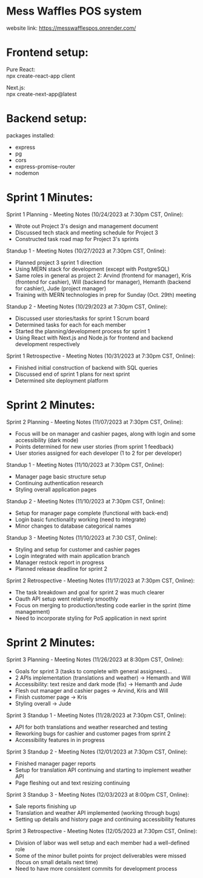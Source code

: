 
# Mess Waffles POS system

website link: https://messwafflespos.onrender.com/


# Frontend setup:
Pure React:   
npx create-react-app client

Next.js:   
npx create-next-app@latest

# Backend setup:   
packages installed:
- express
- pg
- cors
- express-promise-router
- nodemon

# Sprint 1 Minutes:
Sprint 1 Planning - Meeting Notes (10/24/2023 at 7:30pm CST, Online):
- Wrote out Project 3's design and management document
- Discussed tech stack and meeting schedule for Project 3
- Constructed task road map for Project 3's sprints

Standup 1 - Meeting Notes (10/27/2023 at 7:30pm CST, Online):
- Planned project 3 sprint 1 direction
- Using MERN stack for development (except with PostgreSQL)
- Same roles in general as project 2: Arvind (frontend for manager), Kris (frontend for cashier), Will (backend for manager), Hemanth (backend for cashier), Jude (project manager)
- Training with MERN technologies in prep for Sunday (Oct. 29th) meeting

Standup 2 - Meeting Notes (10/29/2023 at 7:30pm CST, Online):
- Discussed user stories/tasks for sprint 1 Scrum board
- Determined tasks for each for each member
- Started the planning/development process for sprint 1
- Using React with Next.js and Node.js for frontend and backend development respectively

Sprint 1 Retrospective - Meeting Notes (10/31/2023 at 7:30pm CST, Online):
- Finished initial construction of backend with SQL queries
- Discussed end of sprint 1 plans for next sprint
- Determined site deployment platform

# Sprint 2 Minutes:
Sprint 2 Planning - Meeting Notes (11/07/2023 at 7:30pm CST, Online):
- Focus will be on manager and cashier pages, along with login and some accessibility (dark mode)
- Points determined for new user stories (from sprint 1 feedback)
- User stories assigned for each developer (1 to 2 for per developer)

Standup 1 - Meeting Notes (11/10/2023 at 7:30pm CST, Online):
- Manager page basic structure setup
- Continuing authentication research
- Styling overall application pages

Standup 2 - Meeting Notes (11/10/2023 at 7:30pm CST, Online):
- Setup for manager page complete (functional with back-end)
- Login basic functionality working (need to integrate)
- Minor changes to database categorical names

Standup 3 - Meeting Notes (11/10/2023 at 7:30 CST, Online):
- Styling and setup for customer and cashier pages
- Login integrated with main application branch
- Manager restock report in progress
- Planned release deadline for sprint 2

Sprint 2 Retrospective - Meeting Notes (11/17/2023 at 7:30pm CST, Online):
- The task breakdown and goal for sprint 2 was much clearer
- Oauth API setup went relatively smoothly
- Focus on merging to production/testing code earlier in the sprint (time management)
- Need to incorporate styling for PoS application in next sprint

# Sprint 2 Minutes:
Sprint 3 Planning - Meeting Notes (11/26/2023 at 8:30pm CST, Online):
- Goals for sprint 3 (tasks to complete with general assignees)...
- 2 APIs implementation (translations and weather) -> Hemanth and Will
- Accessibility: text resize and dark mode (fix) -> Hemanth and Jude
- Flesh out manager and cashier pages -> Arvind, Kris and Will
- Finish customer page -> Kris
- Styling overall -> Jude

Sprint 3 Standup 1 - Meeting Notes (11/28/2023 at 7:30pm CST, Online):
- API for both translations and weather researched and testing
- Reworking bugs for cashier and customer pages from sprint 2
- Accessibility features in in progress

Sprint 3 Standup 2 - Meeting Notes (12/01/2023 at 7:30pm CST, Online):
- Finished manager pager reports
- Setup for translation API continuing and starting to implement weather API
- Page fleshing out and text resizing continuing

Sprint 3 Standup 3 - Meeting Notes (12/03/2023 at 8:00pm CST, Online):
- Sale reports finishing up
- Translation and weather API implemented (working through bugs)
- Setting up details and history page and continuing accessibility features

Sprint 3 Retrospective - Meeting Notes (12/05/2023 at 7:30pm CST, Online):
- Division of labor was well setup and each member had a well-defined role
- Some of the minor bullet points for project deliverables were missed (focus on small details next time)
- Need to have more consistent commits for development process
